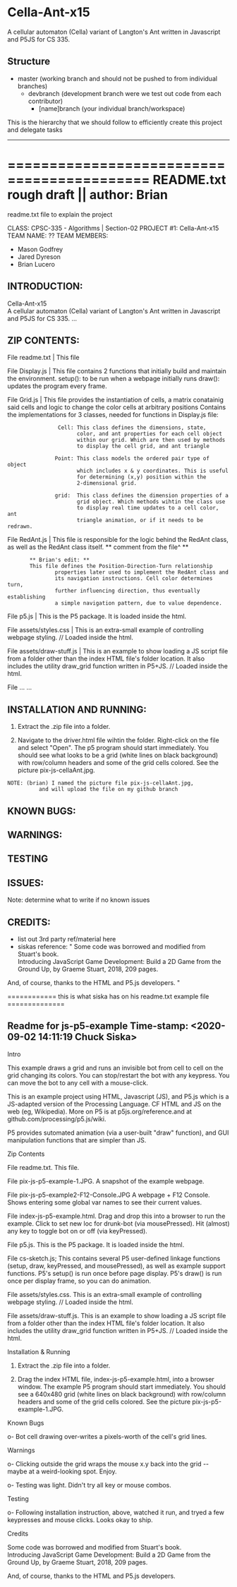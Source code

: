 # Cella-Ant-x15

A cellular automaton (Cella) variant of Langton's Ant written in Javascript and P5JS for CS 335.

## Structure

- master (working branch and should not be pushed to from individual branches)
    * devbranch (development branch were we test out code from each contributor)
        + [name]branch (your individual branch/workspace)

This is the hierarchy that we should follow to efficiently create this project and delegate tasks

___________________________________________________________________________________________________________

===========================================
README.txt rough draft || author: Brian
===========================================

readme.txt file to explain the project

CLASS: CPSC-335 - Algorithms | Section-02
PROJECT #1: Cella-Ant-x15
TEAM NAME: ??
TEAM MEMBERS:
- Mason Godfrey
- Jared Dyreson
- Brian Lucero
 
## INTRODUCTION: 

  Cella-Ant-x15  
  A cellular automaton (Cella) variant of Langton's Ant written
  in Javascript and P5JS for CS 335.
  ...	

## ZIP CONTENTS: 

  File readme.txt | This file

  File Display.js | This file contains 2 functions that initially
                    build and maintain the environment. 
                    setup(): to be run when a webpage initially runs
                    draw(): updates the program every frame.

  File Grid.js    | This file provides the instantiation of cells,
                    a matrix conatainig said cells and logic to change
                    the color cells at arbitrary positions
                    Contains the implementations for 3 classes, needed
                    for functions in Display.js file:

                    Cell: This class defines the dimensions, state,
                          color, and ant properties for each cell object
                          within our grid. Which are then used by methods
                          to display the cell grid, and ant triangle 
                    
                   Point: This class models the ordered pair type of object
                          which includes x & y coordinates. This is useful
                          for determining (x,y) position within the 
                          2-dimensional grid.
                      
                   grid:  This class defines the dimension properties of a
                          grid object. Which methods wihtin the class use
                          to display real time updates to a cell color, ant
                          triangle animation, or if it needs to be redrawn.

  File RedAnt.js | This file is responsible for the logic behind the RedAnt
                   class, as well as the RedAnt class itself.
                   ** comment from the file^ **

		   ** Brian's edit: ** 
		   This file defines the Position-Direction-Turn relationship
                   properties later used to implement the RedAnt class and
                   its navigation instructions. Cell color determines turn, 
                   further influencing direction, thus eventually establishing
                   a simple navigation pattern, due to value dependence.  
  

  File p5.js     | This is the P5 package.  It is loaded inside the html.
 

  File assets/styles.css | This is an extra-small example of controlling
                           webpage styling.  // Loaded inside the html.


  File assets/draw-stuff.js | This is an example to show loading a JS
                              script file from a folder other than the index
                              HTML file's folder location.  It also includes the
                              utility draw_grid function written in P5+JS. 
                              // Loaded inside the html.       
  
  File 	...
  ...

## INSTALLATION AND RUNNING: 

  1. Extract the .zip file into a folder.

  2. Navigate to the driver.html file wihtin the folder. Right-click on the file
     and select "Open". The p5 program should start immediately. You
     should see what looks to be a  grid (white lines on black background) with
     row/column headers and some of the grid cells colored.  See the
     picture pix-js-cellaAnt.jpg. 

	NOTE: (brian) I named the picture file pix-js-cellaAnt.jpg, 
              and will upload the file on my github branch


## KNOWN BUGS: 


## WARNINGS:


## TESTING 


## ISSUES: 
  Note: determine what to write if no known issues


## CREDITS:
   - list out 3rd party ref/material here
   - siskas reference:
   " Some code was borrowed and modified from Stuart's book.  
    Introducing JavaScript Game Development: Build a 2D Game from the
    Ground Up, by Graeme Stuart, 2018, 209 pages.

  And, of course, thanks to the HTML and P5.js developers. "


============ this is what siska has on his readme.txt example file ==============

Readme for js-p5-example
Time-stamp: <2020-09-02 14:11:19 Chuck Siska>
------------------------------------------------------------

Intro

  This example draws a grid and runs an invisible bot from cell to cell
  on the grid changing its colors.  You can stop/restart the bot with
  any keypress.  You can move the bot to any cell with a mouse-click.

  This is an example project using HTML, Javascript (JS), and P5.js
  which is a JS-adapted version of the Processing Language.  CF HTML and
  JS on the web (eg, Wikipedia).  More on P5 is at
  p5js.org/reference.and at github.com/processing/p5.js/wiki.

  P5 provides sutomated animation (via a user-built "draw" function),
  and GUI manipulation functions that are simpler than JS.

Zip Contents

  File readme.txt.  This file.

  File pix-js-p5-example-1.JPG.  A snapshot of the example webpage.

  File pix-js-p5-example2-F12-Console.JPG  A webpage + F12 Console.
    Shows entering some global var names to see their current values.

  File index-js-p5-example.html. Drag and drop this into a browser to
    run the example.
    Click to set new loc for drunk-bot (via mousePressed).
    Hit (almost) any key to toggle bot on or off (via keyPressed).

  File p5.js. This is the P5 package.  It is loaded inside the html.

  File cs-sketch.js; This contains several P5 user-defined linkage functions
   (setup, draw, keyPressed, and mousePressed), as well as example
    support functions.  P5's setup() is run once before page display.
    P5's draw() is run once per display frame, so you can do animation.

  File assets/styles.css.  This is an extra-small example of controlling
    webpage styling.  // Loaded inside the html.

  File assets/draw-stuff.js. This is an example to show loading a JS
    script file from a folder other than the index HTML file's
    folder location.  It also includes the utility draw_grid function
    written in P5+JS. // Loaded inside the html.

Installation & Running

  1. Extract the .zip file into a folder.

  2. Drag the index HTML file, index-js-p5-example.html, into a browser
    window.  The example P5 program should start immediately.  You
    should see a 640x480 grid (white lines on black background) with
    row/column headers and some of the grid cells colored.  See the
    picture pix-js-p5-example-1.JPG.

Known Bugs

  o- Bot cell drawing over-writes a pixels-worth of the cell's grid lines.

Warnings

  o- Clicking outside the grid wraps the mouse x.y back into the grid --
     maybe at a weird-looking spot.  Enjoy.

  o- Testing was light.  Didn't try all key or mouse combos.

Testing

  o- Following installation instruction, above, watched it run, and
  tryed a few keypresses and mouse clicks.  Looks okay to ship.

Credits

  Some code was borrowed and modified from Stuart's book.  
    Introducing JavaScript Game Development: Build a 2D Game from the
    Ground Up, by Graeme Stuart, 2018, 209 pages.

  And, of course, thanks to the HTML and P5.js developers.
  

	
